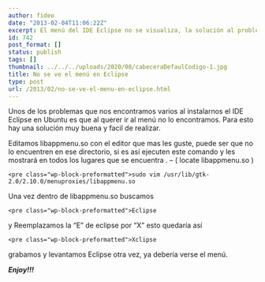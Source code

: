 ```yaml
---
author: fideo
date: "2013-02-04T11:06:22Z"
excerpt: El menú del IDE Eclipse no se visualiza, la solución al problema está acá.
id: 742
post_format: []
status: publish
tags: []
thumbnail: ../../../uploads/2020/08/cabeceraDefaulCodigo-1.jpg
title: No se ve el menú en Eclipse
type: post
url: /2013/02/no-se-ve-el-menu-en-eclipse.html
---
```

Unos de los problemas que nos encontramos varios al instalarnos el IDE Eclipse en Ubuntu es que al querer ir al menú no lo encontramos. Para esto hay una solución muy buena y facil de realizar.

Editamos libappmenu.so con el editor que mas les guste, puede ser que no lo encuentren en ese directorio, si es así ejecuten este comando y les mostrará en todos los lugares que se encuentra . – ( locate libappmenu.so )

```
<pre class="wp-block-preformatted">sudo vim /usr/lib/gtk-2.0/2.10.0/menuproxies/libappmenu.so
```

Una vez dentro de libappmenu.so buscamos

```
<pre class="wp-block-preformatted">Eclipse
```

y Reemplazamos la “E” de eclipse por “X” esto quedaría así

```
<pre class="wp-block-preformatted">Xclipse
```

grabamos y levantamos Eclipse otra vez, ya debería verse el menú.

***Enjoy!!!***

